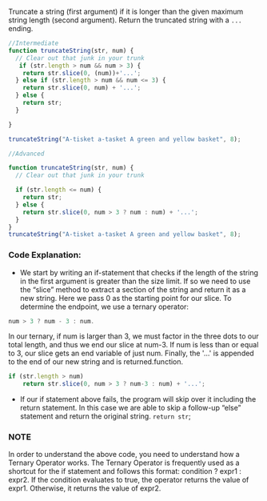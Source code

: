 Truncate a string (first argument) if it is longer than the given maximum string length (second argument). Return the truncated string with a `...` ending.

```js
//Intermediate
function truncateString(str, num) {
  // Clear out that junk in your trunk
   if (str.length > num && num > 3) {
    return str.slice(0, (num))+'...';
  } else if (str.length > num && num <= 3) {
    return str.slice(0, num) + '...';
  } else {
    return str;
  }

}

truncateString("A-tisket a-tasket A green and yellow basket", 8);

//Advanced

function truncateString(str, num) {
  // Clear out that junk in your trunk

  if (str.length <= num) {
    return str;
  } else {
    return str.slice(0, num > 3 ? num : num) + '...';
  }
}
truncateString("A-tisket a-tasket A green and yellow basket", 8);
```
### Code Explanation:

* We start by writing an if-statement that checks if the length of the string in the first argument is greater than the size limit. 
If so we need to use the “slice” method to extract a section of the string and return it as a new string. 
Here we pass 0 as the starting point for our slice. 
To determine the endpoint, we use a ternary operator: 
```js
num > 3 ? num - 3 : num.
```
In our ternary, if num is larger than 3, we must factor in the three dots to our total length, 
and thus we end our slice at num-3. If num is less than or equal to 3, our slice gets an end variable of just num. 
Finally, the '...' is appended to the end of our new string and is returned.function.
```js
if (str.length > num)
    return str.slice(0, num > 3 ? num-3 : num) + '...';
```
* If our if statement above fails, the program will skip over it including the return statement. 
In this case we are able to skip a follow-up “else” statement and return the original string.
`return str`;
### NOTE 
In order to understand the above code, you need to understand how a Ternary Operator works. 
The Ternary Operator is frequently used as a shortcut for the if statement and follows 
this format: condition ? expr1 : expr2. If the condition evaluates to true, the operator returns the value of expr1. 
Otherwise, it returns the value of expr2.
